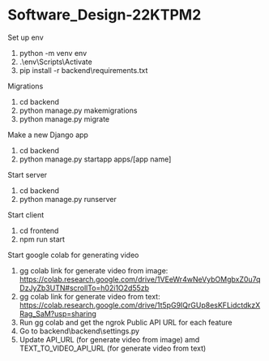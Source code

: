 # Software_Design-22KTPM2
Set up env
1. python -m venv env
2. .\env\Scripts\Activate
3. pip install -r backend\requirements.txt

Migrations
1. cd backend
2. python manage.py makemigrations
3. python manage.py migrate

Make a new Django app
1. cd backend
2. python manage.py startapp apps/[app name]

Start server
1. cd backend
2. python manage.py runserver

Start client
1. cd frontend
2. npm run start

Start google colab for generating video
1. gg colab link for generate video from image: https://colab.research.google.com/drive/1VEeWr4wNeVybOMgbxZ0u7qDzJyZb3UTN#scrollTo=h02i1O2d55zb
2. gg colab link for generate video from text: https://colab.research.google.com/drive/1t5pG9IQrGUp8esKFLidctdkzXRag_SaM?usp=sharing
3. Run gg colab and get the ngrok Public API URL for each feature
4. Go to backend\backend\settings.py
4. Update API_URL (for generate video from image) amd TEXT_TO_VIDEO_API_URL (for generate video from text)